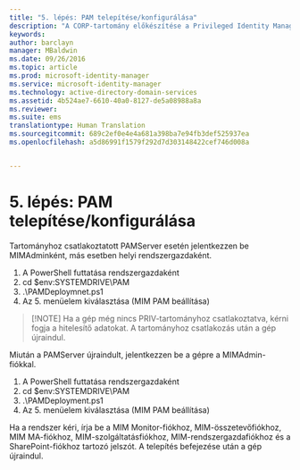 ```yaml
---
title: "5. lépés: PAM telepítése/konfigurálása"
description: "A CORP-tartomány előkészítése a Privileged Identity Manager által szkriptek útján kezelt meglévő vagy új identitásokkal"
keywords: 
author: barclayn
manager: MBaldwin
ms.date: 09/26/2016
ms.topic: article
ms.prod: microsoft-identity-manager
ms.service: microsoft-identity-manager
ms.technology: active-directory-domain-services
ms.assetid: 4b524ae7-6610-40a0-8127-de5a08988a8a
ms.reviewer: 
ms.suite: ems
translationtype: Human Translation
ms.sourcegitcommit: 689c2ef0e4e4a681a398ba7e94fb3def525937ea
ms.openlocfilehash: a5d86991f1579f292d7d303148422cef746d008a


---
```

# 5. lépés: PAM telepítése/konfigurálása

Tartományhoz csatlakoztatott PAMServer esetén jelentkezzen be MIMAdminként, más esetben helyi rendszergazdaként.
1. A PowerShell futtatása rendszergazdaként
2. cd $env:SYSTEMDRIVE\PAM
3. .\PAMDeploymnet.ps1
4. Az 5. menüelem kiválasztása (MIM PAM beállítása)

>[!NOTE] Ha a gép még nincs PRIV-tartományhoz csatlakoztatva, kérni fogja a hitelesítő adatokat. A tartományhoz csatlakozás után a gép újraindul.

Miután a PAMServer újraindult, jelentkezzen be a gépre a MIMAdmin-fiókkal.

1. A PowerShell futtatása rendszergazdaként
2. cd $env:SYSTEMDRIVE\PAM
3. .\PAMDeployment.ps1
4. Az 5. menüelem kiválasztása (MIM PAM beállítása)

  Ha a rendszer kéri, írja be a MIM Monitor-fiókhoz, MIM-összetevőfiókhoz, MIM MA-fiókhoz, MIM-szolgáltatásfiókhoz, MIM-rendszergazdafiókhoz és a SharePoint-fiókhoz tartozó jelszót.
  A telepítés befejezése után a gép újraindul.



<!--HONumber=Sep16_HO4-->


